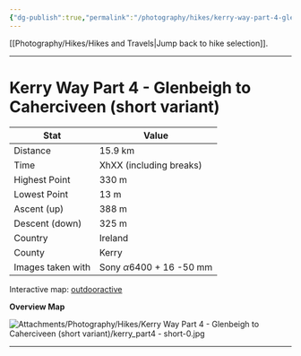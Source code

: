```yaml
---
{"dg-publish":true,"permalink":"/photography/hikes/kerry-way-part-4-glenbeigh-to-caherciveen-short-variant/","hide":"true","updated":"2025-07-13T18:39:50.000+02:00"}
---
```


[[Photography/Hikes/Hikes and Travels\|Jump back to hike selection]].

---
# Kerry Way Part 4 - Glenbeigh to Caherciveen (short variant)
 
| Stat              | Value                                |
| ----------------- | ------------------------------------ |
| Distance          | 15.9 km                              |
| Time              | XhXX (including breaks)              |
| Highest Point     | 330 m                                |
| Lowest Point      | 13 m                                 |
| Ascent (up)       | 388 m                                |
| Descent (down)    | 325 m                                |
| Country           | Ireland                              |
| County            | Kerry                                |
| Images taken with | Sony $\alpha\text{6400}$ + 16 -50 mm |

Interactive map: [outdooractive](https://www.outdooractive.com/en/route/hiking-trail/southwest-ireland/kerry-way-part-4-glenbeigh-caherciveen-short-variant-to-kells-/318374411/?share=%7E3ixczdxz%244osshygo)

**Overview Map**

![Attachments/Photography/Hikes/Kerry Way Part 4 - Glenbeigh to Caherciveen (short variant)/kerry_part4 - short-0.jpg](/img/user/Attachments/Photography/Hikes/Kerry%20Way%20Part%204%20-%20Glenbeigh%20to%20Caherciveen%20(short%20variant)/kerry_part4%20-%20short-0.jpg)

---